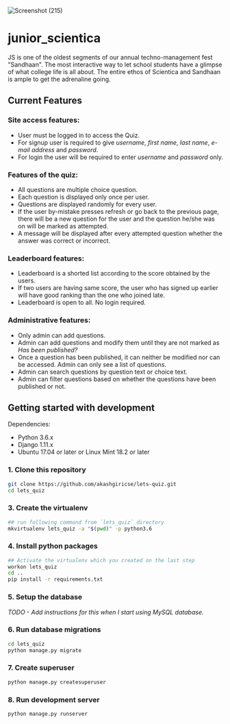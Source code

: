 ![Screenshot (215)](https://user-images.githubusercontent.com/63959831/110208574-04827580-7eae-11eb-831f-fbb70ed232bd.png)

# junior_scientica
JS is one of the oldest segments of our annual techno-management fest "Sandhaan". The most interactive way to let school students have a glimpse of what college life is all about. The entire ethos of Scientica and Sandhaan is ample to get the adrenaline going.


## Current Features

### Site access features:

* User must be logged in to access the Quiz.
* For signup user is required to give *username*, *first name*, *last name*, *e-mail address* and *password*.
* For login the user will be required to enter *username* and *password* only.

### Features of the quiz:

* All questions are multiple choice question.
* Each question is displayed only once per user.
* Questions are displayed randomly for every user.
* If the user by-mistake presses refresh or go back to the previous page, there will be a new question for the user and the 
  question he/she was on will be marked as attempted.
* A message will be  displayed after every attempted question whether the answer was correct or incorrect.


### Leaderboard features:

* Leaderboard is a shorted list according to the score obtained by the users.
* If two users are having same score, the user who has signed up earlier will have good ranking than the one who joined late.
* Leaderboard is open to all. No login required.

### Administrative features:

* Only admin can add questions.
* Admin can add questions and modify them until they are not marked as *Has been published?*
* Once a question has been published, it can neither be modified nor can be accessed. Admin can only see a list of questions.
* Admin can search questions by question text or choice text.
* Admin can filter questions based on whether the questions have been published or not.


## Getting started with development
Dependencies:
- Python 3.6.x
- Django 1.11.x
- Ubuntu 17.04 or later or Linux Mint 18.2 or later

### 1. Clone this repository
```bash
git clone https://github.com/akashgiricse/lets-quiz.git
cd lets_quiz
```

### 3. Create the virtualenv
```bash
## run following command from `lets_quiz` directory
mkvirtualenv lets_quiz -a "$(pwd)" -p python3.6
```

### 4. Install python packages
```bash
## Activate the virtualenv which you created on the last step
workon lets_quiz
cd ..
pip install -r requirements.txt
```

### 5. Setup the database
*TODO - Add instructions for this when I start using MySQL database.*

### 6. Run database migrations
```bash
cd lets_quiz
python manage.py migrate
```

### 7. Create superuser
```bash
python manage.py createsuperuser
```

### 8. Run development server
```bash
python manage.py runserver
```
